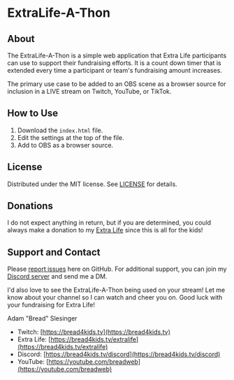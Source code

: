 # ExtraLife-A-Thon

## About

The ExtraLife-A-Thon is a simple web application that Extra Life participants can use to support their fundraising efforts. It is a count down timer that is extended every time a participant or team's fundraising amount increases.

The primary use case to be added to an OBS scene as a browser source for inclusion in a LIVE stream on Twitch, YouTube, or TikTok.

## How to Use

1. Download the `index.html` file.
2. Edit the settings at the top of the file.
3. Add to OBS as a browser source.

## License

Distributed under the MIT license. See [LICENSE](https://github.com/breadweb/extralife-helper/blob/main/LICENSE.txt) for details.

## Donations

I do not expect anything in return, but if you are determined, you could always make a donation to my [Extra Life](https://bread4kids.tv/extralife) since this is all for the kids!

## Support and Contact

Please [report issues](https://github.com/breadweb/extralife-a-thon/issues) here on GitHub. For additional support, you can join my [Discord server](https://bread4kids.tv/discord) and send me a DM.

I'd also love to see the ExtraLife-A-Thon being used on your stream! Let me know about your channel so I can watch and cheer you on. Good luck with your fundraising for Extra Life!

Adam "Bread" Slesinger

* Twitch: [https://bread4kids.tv](https://bread4kids.tv)
* Extra Life: [https://bread4kids.tv/extralife](https://bread4kids.tv/extralife)
* Discord: [https://bread4kids.tv/discord](https://bread4kids.tv/discord)
* YouTube: [https://youtube.com/breadweb](https://youtube.com/breadweb)

